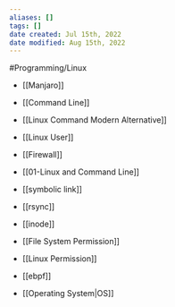 ```yaml
---
aliases: []
tags: []
date created: Jul 15th, 2022
date modified: Aug 15th, 2022
---
```

#Programming/Linux 

- [[Manjaro]] 
- [[Command Line]] 
- [[Linux Command Modern Alternative]]
- [[Linux User]]
- [[Firewall]]
- [[01-Linux and Command Line]]
- [[symbolic link]]
- [[rsync]]
- [[inode]]
- [[File System Permission]]
- [[Linux Permission]]
- [[ebpf]]

- [[Operating System|OS]]